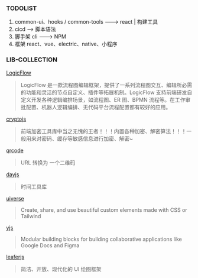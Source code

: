 ### TODOLIST

1. common-ui、hooks / common-tools ---> react | 构建工具
2. cicd --> 脚本语法
3. 脚手架 cli ---> NPM
4. 框架 react、vue、electric、native、小程序

### LIB-COLLECTION

[LogicFlow](https://site.logic-flow.cn/)

> LogicFlow 是一款流程图编辑框架，提供了一系列流程图交互、编辑所必需的功能和灵活的节点自定义、插件等拓展机制。LogicFlow 支持前端研发自定义开发各种逻辑编排场景，如流程图、ER 图、BPMN 流程等。在工作审批配置、机器人逻辑编排、无代码平台流程配置都有较好的应用。

[cryptojs](https://cryptojs.gitbook.io/docs)

> 前端加密工具库中当之无愧的王者！！！内置各种加密、解密算法！！！一般用来对密码、缓存等敏感信息进行加密、解密~

[qrcode](https://github.com/soldair/node-qrcode)

> URL 转换为 一个二维码

[dayjs](https://github.com/iamkun/dayjs)

> 时间工具库

[uiverse](https://uiverse.io/)

> Create, share, and use beautiful custom elements made with CSS or Tailwind

[yjs](https://docs.yjs.dev/)
> Modular building blocks for building collaborative applications like Google Docs and Figma

[leaferjs](https://www.leaferjs.com/ui/)
> 简洁、开放、现代化的 UI 绘图框架
